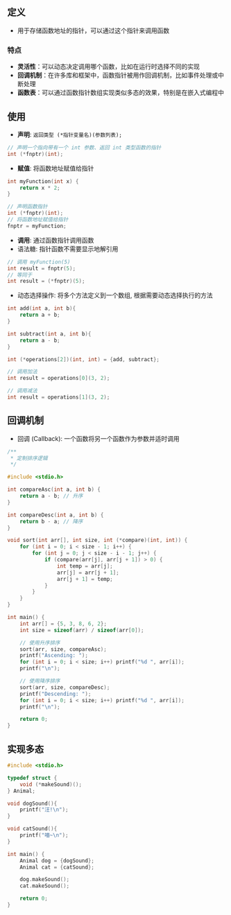 ## 定义
- 用于存储函数地址的指针，可以通过这个指针来调用函数
### 特点
- **灵活性**：可以动态决定调用哪个函数，比如在运行时选择不同的实现
- **回调机制**：在许多库和框架中，函数指针被用作回调机制，比如事件处理或中断处理
- **函数表**：可以通过函数指针数组实现类似多态的效果，特别是在嵌入式编程中
## 使用
- **声明**:  `返回类型 (*指针变量名)(参数列表);`
```c
// 声明一个指向带有一个 int 参数、返回 int 类型函数的指针
int (*fnptr)(int);
```
- **赋值**: 将函数地址赋值给指针
```c
int myFunction(int x) {
    return x * 2;
}

// 声明函数指针
int (*fnptr)(int);
// 将函数地址赋值给指针
fnptr = myFunction;
```
- **调用**: 通过函数指针调用函数
- 语法糖: 指针函数不需要显示地解引用
```c
// 调用 myFunction(5)
int result = fnptr(5);
// 等同于
int result = (*fnptr)(5);
```
- 动态选择操作: 将多个方法定义到一个数组, 根据需要动态选择执行的方法
```c
int add(int a, int b){
	return a + b;
}

int subtract(int a, int b){
	return a - b;
}

int (*operations[2])(int, int) = {add, subtract};

// 调用加法
int result = operations[0](3, 2);

// 调用减法
int result = operations[1](3, 2);
```
## 回调机制
- 回调 (Callback): 一个函数将另一个函数作为参数并适时调用
```c
/**
 * 定制排序逻辑
 */

#include <stdio.h>

int compareAsc(int a, int b) {
    return a - b; // 升序
}

int compareDesc(int a, int b) {
    return b - a; // 降序
}

void sort(int arr[], int size, int (*compare)(int, int)) {
    for (int i = 0; i < size - 1; i++) {
        for (int j = 0; j < size - i - 1; j++) {
            if (compare(arr[j], arr[j + 1]) > 0) {
                int temp = arr[j];
                arr[j] = arr[j + 1];
                arr[j + 1] = temp;
            }
        }
    }
}

int main() {
    int arr[] = {5, 3, 8, 6, 2};
    int size = sizeof(arr) / sizeof(arr[0]);

    // 使用升序排序
    sort(arr, size, compareAsc);
    printf("Ascending: ");
    for (int i = 0; i < size; i++) printf("%d ", arr[i]);
    printf("\n");

    // 使用降序排序
    sort(arr, size, compareDesc);
    printf("Descending: ");
    for (int i = 0; i < size; i++) printf("%d ", arr[i]);
    printf("\n");

    return 0;
}
```
## 实现多态
```c
#include <stdio.h>

typedef struct {
    void (*makeSound)();
} Animal;

void dogSound(){
	printf("汪!\n");
}

void catSound(){
	printf("喵~\n");
}

int main() {
    Animal dog = {dogSound};
    Animal cat = {catSound};

    dog.makeSound();
    cat.makeSound();

    return 0;
}
```